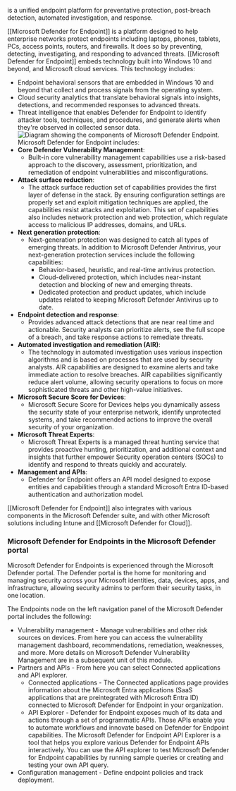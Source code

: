 is a unified endpoint platform for preventative protection, post-breach detection, automated investigation, and response.

[[Microsoft Defender for Endpoint]] is a platform designed to help enterprise networks protect endpoints including laptops, phones, tablets, PCs, access points, routers, and firewalls. It does so by preventing, detecting, investigating, and responding to advanced threats. [[Microsoft Defender for Endpoint]] embeds technology built into Windows 10 and beyond, and Microsoft cloud services. This technology includes:
- Endpoint behavioral sensors that are embedded in Windows 10 and beyond that collect and process signals from the operating system.
- Cloud security analytics that translate behavioral signals into insights, detections, and recommended responses to advanced threats.
- Threat intelligence that enables Defender for Endpoint to identify attacker tools, techniques, and procedures, and generate alerts when they're observed in collected sensor data.
![Diagram showing the components of Microsoft Defender Endpoint.](https://learn.microsoft.com/en-us/training/wwl-sci/describe-threat-protection-with-microsoft-365-defender/media/defender-for-endpoint-inline.png)
Microsoft Defender for Endpoint includes:
- **Core Defender Vulnerability Management**: 
	- Built-in core vulnerability management capabilities use a risk-based approach to the discovery, assessment, prioritization, and remediation of endpoint vulnerabilities and misconfigurations.
- **Attack surface reduction**: 
	- The attack surface reduction set of capabilities provides the first layer of defense in the stack. By ensuring configuration settings are properly set and exploit mitigation techniques are applied, the capabilities resist attacks and exploitation. This set of capabilities also includes network protection and web protection, which regulate access to malicious IP addresses, domains, and URLs.
- **Next generation protection**: 
	- Next-generation protection was designed to catch all types of emerging threats. In addition to Microsoft Defender Antivirus, your next-generation protection services include the following capabilities:
	    - Behavior-based, heuristic, and real-time antivirus protection.
	    - Cloud-delivered protection, which includes near-instant detection and blocking of new and emerging threats.
	    - Dedicated protection and product updates, which include updates related to keeping Microsoft Defender Antivirus up to date.
- **Endpoint detection and response**: 
	- Provides advanced attack detections that are near real time and actionable. Security analysts can prioritize alerts, see the full scope of a breach, and take response actions to remediate threats.
- **Automated investigation and remediation (AIR)**: 
	- The technology in automated investigation uses various inspection algorithms and is based on processes that are used by security analysts. AIR capabilities are designed to examine alerts and take immediate action to resolve breaches. AIR capabilities significantly reduce alert volume, allowing security operations to focus on more sophisticated threats and other high-value initiatives.
- **Microsoft Secure Score for Devices**: 
	- Microsoft Secure Score for Devices helps you dynamically assess the security state of your enterprise network, identify unprotected systems, and take recommended actions to improve the overall security of your organization.
- **Microsoft Threat Experts**: 
	- Microsoft Threat Experts is a managed threat hunting service that provides proactive hunting, prioritization, and additional context and insights that further empower Security operation centers (SOCs) to identify and respond to threats quickly and accurately.
- **Management and APIs**: 
	- Defender for Endpoint offers an API model designed to expose entities and capabilities through a standard Microsoft Entra ID-based authentication and authorization model.

[[Microsoft Defender for Endpoint]] also integrates with various components in the Microsoft Defender suite, and with other Microsoft solutions including Intune and [[Microsoft Defender for Cloud]].
### Microsoft Defender for Endpoints in the Microsoft Defender portal
Microsoft Defender for Endpoints is experienced through the Microsoft Defender portal. The Defender portal is the home for monitoring and managing security across your Microsoft identities, data, devices, apps, and infrastructure, allowing security admins to perform their security tasks, in one location.

The Endpoints node on the left navigation panel of the Microsoft Defender portal includes the following:

- Vulnerability management - Manage vulnerabilities and other risk sources on devices. From here you can access the vulnerability management dashboard, recommendations, remediation, weaknesses, and more. More details on Microsoft Defender Vulnerability Management are in a subsequent unit of this module.
- Partners and APIs - From here you can select Connected applications and API explorer.
    - Connected applications - The Connected applications page provides information about the Microsoft Entra applications (SaaS applications that are preintegrated with Microsoft Entra ID) connected to Microsoft Defender for Endpoint in your organization.
    - API Explorer - Defender for Endpoint exposes much of its data and actions through a set of programmatic APIs. Those APIs enable you to automate workflows and innovate based on Defender for Endpoint capabilities. The Microsoft Defender for Endpoint API Explorer is a tool that helps you explore various Defender for Endpoint APIs interactively. You can use the API explorer to test Microsoft Defender for Endpoint capabilities by running sample queries or creating and testing your own API query.
- Configuration management - Define endpoint policies and track deployment.